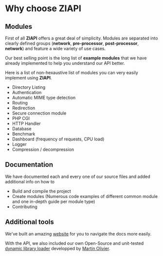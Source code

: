 # Why choose ZIAPI

## Modules

First of all **ZIAPI** offers a great deal of simplicity. Modules are separated into clearly defined groups (**network**, **pre-processor**, **post-processor**, **network**) and feature a wide variety of use cases.

Our best selling point is the long list of **example modules** that we have already implemented to help you understand our API better.

Here is a list of non-hexaustive list of modules you can very easily implement using **ZIAPI**.
- Directory Listing
- Authentication
- Automatic MIME type detection
- Routing
- Redirection
- Secure connection module
- PHP CGI
- HTTP Handler
- Database
- Benchmark
- Dashboard (frequency of requests, CPU load)
- Logger
- Compression / decompression

## Documentation

We have documented each and every one of our source files and added additional info on how to
- Build and compile the project
- Create modules (Numerous code examples of different common module and one in-depth guide per module type)
- Contributing

## Additional tools

We've built an amazing [website](https://ziapi.vercel.app) for you to navigate the docs more easily.

With the API, we also included our own Open-Source and unit-tested [dynamic library loader](https://github.com/martin-olivier/dylib) developped by [Martin Olivier](https://github.com/martin-olivier).
